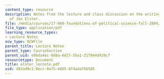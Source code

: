 ```yaml
---
content_type: resource
description: Notes from the lecture and class discussion on the writings and ideas
  of Jon Elster.
file: /media/courses/17-960-foundations-of-political-science-fall-2004/d92ad9c18ecc0a754d658f4ada76b585_elster_lecnote.pdf
file_type: application/pdf
learning_resource_types:
- Lecture Notes
ocw_type: OCWFile
parent_title: Lecture Notes
parent_type: CourseSection
parent_uid: e9bda4ec-888a-6d27-55a1-21f044d429c7
resourcetype: Document
title: elster_lecnote.pdf
uid: d92ad9c1-8ecc-0a75-4d65-8f4ada76b585
---
```

